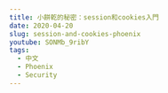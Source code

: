 ```yaml
---
title: 小餅乾的秘密：session和cookies入門
date: 2020-04-20
slug: session-and-cookies-phoenix
youtube: SONMb_9ribY
tags:
  - 中文
  - Phoenix
  - Security
---
```

